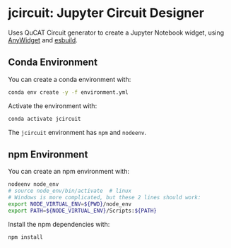 # jcircuit: Jupyter Circuit Designer
Uses QuCAT Circuit generator to create a Jupyter Notebook widget, using [AnyWidget](https://anywidget.dev/) and [esbuild](https://esbuild.github.io/).

## Conda Environment
You can create a conda environment with:
```bash
conda env create -y -f environment.yml
```
Activate the environment with:
```bash
conda activate jcircuit
```
The `jcircuit` environment has `npm` and `nodeenv`.

## npm Environment
You can create an npm environment with:
```bash
nodeenv node_env
# source node_env/bin/activate  # linux
# Windows is more complicated, but these 2 lines should work:
export NODE_VIRTUAL_ENV=${PWD}/node_env
export PATH=${NODE_VIRTUAL_ENV}/Scripts:${PATH}
```
Install the npm dependencies with:
```bash
npm install
```
